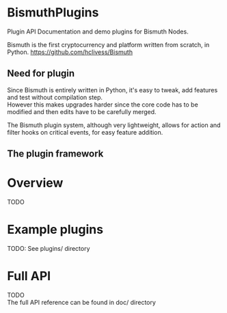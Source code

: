 # BismuthPlugins
Plugin API Documentation and demo plugins for Bismuth Nodes.

Bismuth is the first cryptocurrency and platform written from scratch, in Python.
https://github.com/hclivess/Bismuth

## Need for plugin

Since Bismuth is entirely written in Python, it's easy to tweak, add features and test without compilation step.  
However this makes upgrades harder since the core code has to be modified and then edits have to be carefully merged.

The Bismuth plugin system, although very lightweight, allows for action and filter hooks on critical events, for easy feature addition.


## The plugin framework 

# Overview

TODO

# Example plugins

TODO: See plugins/ directory

# Full API

TODO  
The full API reference can be found in doc/ directory
